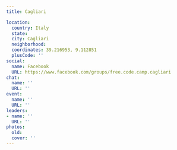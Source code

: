 ```yaml
---
title: Cagliari

location:
  country: Italy
  state: 
  city: Cagliari
  neighborhood: 
  coordinates: 39.216953, 9.112851
  plusCode: ''
social:
  name: Facebook
  URL: https://www.facebook.com/groups/free.code.camp.cagliari
chat:
  name: ''
  URL: ''
event:
  name: ''
  URL: ''
leaders:
- name: ''
  URL: ''
photos:
  old: 
  cover: ''
---
```

